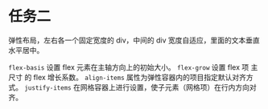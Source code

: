 # 任务二

弹性布局，左右各一个固定宽度的 div，中间的 div 宽度自适应，里面的文本垂直水平居中。

`flex-basis` 设置 flex 元素在主轴方向上的初始大小。
`flex-grow`  设置 flex 项 主尺寸 的 flex 增长系数。
`align-items` 属性为弹性容器内的项目指定默认对齐方式。
`justify-items` 在网格容器上进行设置，使子元素（网格项）在行内方向对齐。
